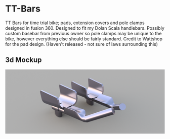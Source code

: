 # TT-Bars
TT Bars for time trial bike; pads, extension covers and pole clamps designed in fusion 360. Designed to fit my Dolan Scala handlebars. Possibly custom basebar from previous owner so pole clamps may be unique to the bike, however everything else should be fairly standard.
Credit to Wattshop for the pad design. (Haven't released - not sure of laws surrounding this) 
## 3d Mockup
![TT BAR RENDER v1](https://github.com/harrycodd/TT-Bars/blob/main/TT%20BARS%20RENDER%20v1.png?raw=true)
